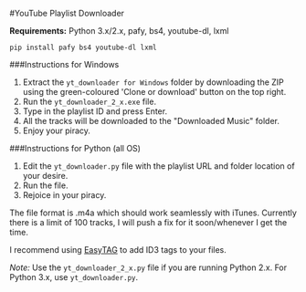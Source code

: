 #YouTube Playlist Downloader

**Requirements:** Python 3.x/2.x, pafy, bs4, youtube-dl, lxml

```
pip install pafy bs4 youtube-dl lxml
```

###Instructions for Windows
1. Extract the `yt_downloader for Windows` folder by downloading the ZIP using the green-coloured 'Clone or download' button on the top right.
2. Run the `yt_downloader_2_x.exe` file.
3. Type in the playlist ID and press Enter.
4. All the tracks will be downloaded to the "Downloaded Music" folder.
5. Enjoy your piracy.

###Instructions for Python (all OS)
1. Edit the `yt_downloader.py` file with the playlist URL and folder location of your desire.
2. Run the file.
3. Rejoice in your piracy.

The file format is .m4a which should work seamlessly with iTunes. Currently there is a limit of 100 tracks, I will push a fix for it soon/whenever I get the time.

I recommend using [EasyTAG](https://wiki.gnome.org/Apps/EasyTAG) to add ID3 tags to your files.

*Note:* Use the `yt_downloader_2_x.py` file if you are running Python 2.x. For Python 3.x, use `yt_downloader.py`.

